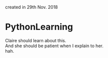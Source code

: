 created in 29th Nov. 2018

# PythonLearning
Claire should learn about this.<br>
And she should be patient when I explain to her.<br>
hah.<br>
